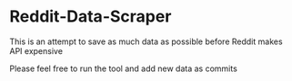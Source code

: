 # Reddit-Data-Scraper

This is an attempt to save as much data as possible before Reddit makes API expensive

Please feel free to run the tool and add new data as commits